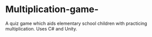 # Multiplication-game-
A quiz game which aids elementary school children with practicing multiplication. Uses C# and Unity.
